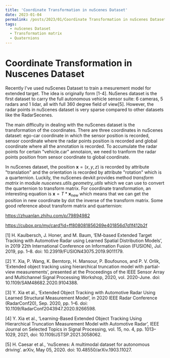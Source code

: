 ```yaml
---
title: 'Coordinate Transformation in nuScenes Dataset'
date: 2023-01-04
permalink: /posts/2023/01/Coordinate Transformation in nuScenes Dataset/
tags:
  - nuScenes Dataset
  - Transformation matrix
  - Quaternions
---
```



Coordinate Transformation in Nuscenes Dataset
======
Recently I've used nuScenes Dataset to train a mesurement model for extended target. The idea is originally form [1-4]. NuSenes dataset is the first dataset to carry the full autonomous vehicle sensor suite: 6 cameras, 5 radars and 1 lidar, all with full 360 degree field of view[5]. However, the radar points in nuScenes dataset is very sparse compared to other datasets like the RadarSecenes.

The main difficulty in dealing with the nuScenes dataset is the transformation of the coordinates. There are three coordinates in nuScenes dataset: ego-car coordinate in which the sensor position is recorded, sensor coordinate where the radar points position is recorded and global coordinate where all the annotation is recorded. To accumulate the radar points for certain "vehicle.car" annotaion, we need to tranform the radar points position from sensor coordinate to global coordinate. 

In nuScenes dataset, the position $\mathbf{x} = (x,y,z)$ is recorded by attribute "translation" and the orientation is recorded by attribute "rotation" which is a quarternion. Luckily, the nuScenes devkit provides method *transform matrix* in module *nuscenes.utils.geometry_utils* which we can use to convert the quarternion to transform matrix. For coordinate transformation, an interesting equation is 
$\mathbf{x} = T * \mathbf{x}_{\text{new}}$
which means that we can get the position in new coordinate by dot the inverse of the transform matrix.
Some good reference about transform matrix and quarternion:

https://zhuanlan.zhihu.com/p/79894982

https://cubox.pro/my/card?id=ff808081856269e401856d7d1f412b2f





[1] H. Kaulbersch, J. Honer, and M. Baum, ‘EM-based Extended Target Tracking with Automotive Radar using Learned Spatial Distribution Models’, in 2019 22th International Conference on Information Fusion (FUSION), Jul. 2019, pp. 1–8. doi: 10.23919/FUSION43075.2019.9011179.

[2] Y. Xia, P. Wang, K. Berntorp, H. Mansour, P. Boufounos, and P. V. Orlik, ‘Extended object tracking using hierarchical truncation model with partial-view measurements’, presented at the Proceedings of the IEEE Sensor Array and Multichannel Signal Processing Workshop, 2020, vol. 2020-June. doi: 10.1109/SAM48682.2020.9104388.

[3] Y. Xia et al., ‘Extended Object Tracking with Automotive Radar Using Learned Structural Measurement Model’, in 2020 IEEE Radar Conference (RadarConf20), Sep. 2020, pp. 1–6. doi: 10.1109/RadarConf2043947.2020.9266598.

[4] Y. Xia et al., ‘Learning-Based Extended Object Tracking Using Hierarchical Truncation Measurement Model with Automotive Radar’, IEEE Journal on Selected Topics in Signal Processing, vol. 15, no. 4, pp. 1013–1029, 2021, doi: 10.1109/JSTSP.2021.3058062.

[5] H. Caesar et al., ‘nuScenes: A multimodal dataset for autonomous driving’. arXiv, May 05, 2020. doi: 10.48550/arXiv.1903.11027.

